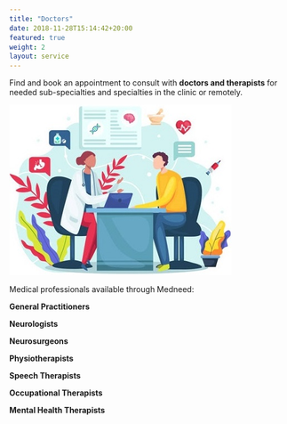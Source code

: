 ```yaml
---
title: "Doctors"
date: 2018-11-28T15:14:42+20:00  
featured: true
weight: 2
layout: service
---
```


Find and book an appointment to consult with **doctors and therapists** for needed sub-specialties and specialties in the clinic or remotely.

![Hospital/Specialist](/images/illustrations/patient.jpg)

Medical professionals available through Medneed:

**General Practitioners**

**Neurologists** 

**Neurosurgeons** 

**Physiotherapists** 

**Speech Therapists**

**Occupational Therapists**

**Mental Health Therapists**

